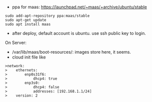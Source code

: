 
* ppa for maas: https://launchpad.net/~maas/+archive/ubuntu/stable
```
sudo add-apt-repository ppa:maas/stable
sudo apt-get update
sudo apt install maas
```

* after deploy, default account is ubuntu. use ssh public key to login.


On Server:
* /var/lib/maas/boot-resources/: images store here, it seems.
* cloud init file like
```
>network:
>    ethernets:
>        enp0s31f6:
>            dhcp4: true
>        enp3s0:
>            dhcp4: false
>            addresses: [192.168.1.1/24]
>    version: 2
```